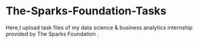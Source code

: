 # The-Sparks-Foundation-Tasks
Here,I upload  task files of my data science &amp; business analytics internship provided by The Sparks Foundation . 
